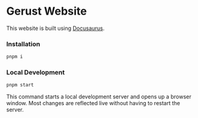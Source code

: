# Gerust Website

This website is built using [Docusaurus](https://docusaurus.io/).

### Installation

```sh
pnpm i
```

### Local Development

```sh
pnpm start
```

This command starts a local development server and opens up a browser window. Most changes are reflected live without having to restart the server.
